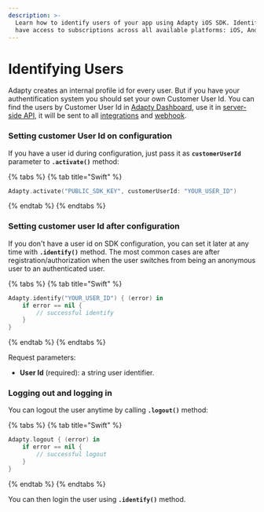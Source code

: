 ```yaml
---
description: >-
  Learn how to identify users of your app using Adapty iOS SDK. Identified users
  have access to subscriptions across all available platforms: iOS, Android, web
---
```


# Identifying Users

Adapty creates an internal profile id for every user. But if you have your authentification system you should set your own Customer User Id. You can find the users by Customer User Id in [Adapty Dashboard](../../../profiles-and-promo-campaigns/profiles.md), use it in [server-side API](../../../server-side-api/getting-started.md), it will be sent to all [integrations](../../../analytics/integrations/3rd-party-analytics.md) and [webhook](../../../analytics/integrations/webhook.md).



### Setting customer User Id on configuration

If you have a user id during configuration, just pass it as **`customerUserId`** parameter to **`.activate()`** method:

{% tabs %}
{% tab title="Swift" %}
```swift
Adapty.activate("PUBLIC_SDK_KEY", customerUserId: "YOUR_USER_ID")
```
{% endtab %}
{% endtabs %}



### Setting customer user Id after configuration

If you don't have a user id on SDK configuration, you can set it later at any time with **`.identify()`** method. The most common cases are after registration/authorization when the user switches from being an anonymous user to an authenticated user.

{% tabs %}
{% tab title="Swift" %}
```swift
Adapty.identify("YOUR_USER_ID") { (error) in
    if error == nil {
        // successful identify
    }
}
```
{% endtab %}
{% endtabs %}

Request parameters:

* **User Id** \(required\): a string user identifier.



### Logging out and logging in

You can logout the user anytime by calling **`.logout()`** method:

{% tabs %}
{% tab title="Swift" %}
```swift
Adapty.logout { (error) in
    if error == nil {
        // successful logout
    }
}
```
{% endtab %}
{% endtabs %}

You can then login the user using **`.identify()`** method.

